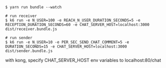 ```shell
$ yarn run bundle --watch

# run receiver
$ k6 run -e N_USER=100 -e REACH_N_USER_DURATION_SECONDS=5 -e RECEPTION_DURATION_SECONDS=60 -e CHAT_SERVER_HOST=localhost:3000 dist/receiver.bundle.js

# run sender
$ k6 run -e N_USER=10 -e PER_SEC_SEND_CHAT_COMMENT=5 -e DURATION_SECONDS=15 -e CHAT_SERVER_HOST=localhost:3000 dist/sender.bundle.js
```

with kong, specify CHAT_SERVER_HOST env variables to localhost:80/chat